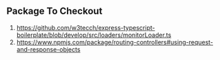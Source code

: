 ## Package To Checkout

1. https://github.com/w3tecch/express-typescript-boilerplate/blob/develop/src/loaders/monitorLoader.ts
2.  https://www.npmjs.com/package/routing-controllers#using-request-and-response-objects
 